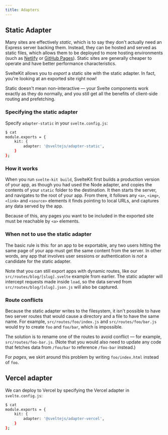 ```yaml
---
title: Adapters
---
```


## Static Adapter

Many sites are effectively *static*, which is to say they don't actually need an Express server backing them. Instead, they can be hosted and served as static files, which allows them to be deployed to more hosting environments (such as [Netlify](https://www.netlify.com/) or [GitHub Pages](https://pages.github.com/)). Static sites are generally cheaper to operate and have better performance characteristics.

SvelteKit allows you to *export* a static site with the static adapter. In fact, you're looking at an exported site right now!

Static doesn't mean non-interactive — your Svelte components work exactly as they do normally, and you still get all the benefits of client-side routing and prefetching.


### Specifying the static adapter

Specify `adapter-static` in your `svelte.config.js`:

```bash
$ cat 
module.exports = {
	kit: {
		adapter: '@sveltejs/adapter-static',
	}
};

```


### How it works

When you run `svelte-kit build`, SvelteKit first builds a production version of your app, as though you had used the Node adapter, and copies the contents of your `static` folder to the destination. It then starts the server, and navigates to the root of your app. From there, it follows any `<a>`, `<img>`, `<link>` and `<source>` elements it finds pointing to local URLs, and captures any data served by the app.

Because of this, any pages you want to be included in the exported site must be reachable by `<a>` elements.


### When not to use the static adapter

The basic rule is this: for an app to be exportable, any two users hitting the same page of your app must get the same content from the server. In other words, any app that involves user sessions or authentication is *not* a candidate for the static adapter.

Note that you can still export apps with dynamic routes, like our `src/routes/blog/[slug].svelte` example from earlier. The static adapter will intercept requests made inside `load`, so the data served from `src/routes/blog/[slug].json.js` will also be captured.


### Route conflicts

Because the static adapter writes to the filesystem, it isn't possible to have two server routes that would cause a directory and a file to have the same name. For example, `src/routes/foo/index.js` and `src/routes/foo/bar.js` would try to create `foo` and `foo/bar`, which is impossible.

The solution is to rename one of the routes to avoid conflict — for example, `src/routes/foo-bar.js`. (Note that you would also need to update any code that fetches data from `/foo/bar` to reference `/foo-bar` instead.)

For *pages*, we skirt around this problem by writing `foo/index.html` instead of `foo`.

## Vercel adapter

We can deploy to Vercel by specifying the Vercel adapter in `svelte.config.js`:

```bash
$ cat 
module.exports = {
	kit: {
		adapter: '@sveltejs/adapter-vercel',
	}
};

```
